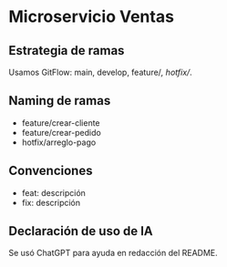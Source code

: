 
# Microservicio Ventas

## Estrategia de ramas
Usamos GitFlow: main, develop, feature/*, hotfix/*.

## Naming de ramas
- feature/crear-cliente
- feature/crear-pedido
- hotfix/arreglo-pago

## Convenciones
- feat: descripción
- fix: descripción

## Declaración de uso de IA
Se usó ChatGPT para ayuda en redacción del README.
